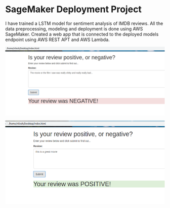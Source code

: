 # SageMaker Deployment Project

I have trained a LSTM model for sentiment analysis of IMDB reviews. All the data preprocessing, modeling and deployment is done using AWS SageMaker. Created a web app that is connected to the deployed models endpoint using AWS REST APT and AWS Lambda. <br>

![](WebApp_Snapshots/NegativeReview_WebAppPrediction.png)

![](WebApp_Snapshots/PositiveReview_WebAppPrediction.png)

